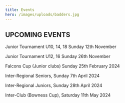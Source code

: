 ```yaml
---
title: Events
hero: /images/uploads/badders.jpg
---
```

## UPCOMING EVENTS

Junior Tournament U10, 14, 18 Sunday 12th November

Junior Tournament U12, 16  Sunday 26th November

F﻿alcons Cup (Junior clubs) Sunday 25th February 2024

Inter-Regional Seniors,  Sunday 7th April 2024 

Inter-Regional Juniors,  Sunday 28th April 2024

Inter-Club (Bowness Cup),  Saturday 11th May 2024